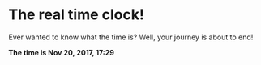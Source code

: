 # The real time clock!

Ever wanted to know what the time is? Well, your journey is about to end!

**The time is Nov 20, 2017, 17:29**